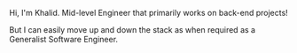 Hi, I'm Khalid. Mid-level Engineer that primarily works on back-end projects! 

But I can easily move up and down the stack as when required as a Generalist Software Engineer. 
